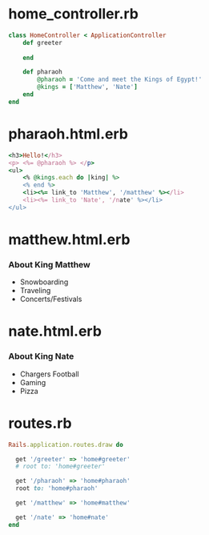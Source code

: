 # home_controller.rb
```ruby
class HomeController < ApplicationController
    def greeter
        
    end

    def pharaoh
        @pharaoh = 'Come and meet the Kings of Egypt!'
        @kings = ['Matthew', 'Nate']
    end
end
```
# pharaoh.html.erb
```ruby
<h3>Hello!</h3>
<p> <%= @pharaoh %> </p>
<ul>
    <% @kings.each do |king| %>
    <% end %>
    <li><%= link_to 'Matthew', '/matthew' %></li>
    <li><%= link_to 'Nate', '/nate' %></li>
</ul>
```
# matthew.html.erb
<h3>About King Matthew</h3>
<ul>
    <li>Snowboarding</li>
    <li>Traveling</li>
    <li>Concerts/Festivals</li>
</ul> 

# nate.html.erb
<h3>About King Nate</h3>
<ul>
    <li>Chargers Football</li>
    <li>Gaming</li>
    <li>Pizza</li>
</ul> 

# routes.rb
```ruby
Rails.application.routes.draw do

  get '/greeter' => 'home#greeter'
  # root to: 'home#greeter'

  get '/pharaoh' => 'home#pharaoh'
  root to: 'home#pharaoh'

  get '/matthew' => 'home#matthew'

  get '/nate' => 'home#nate'
end
```
